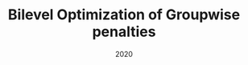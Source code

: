 ---
title: Bilevel Optimization of Groupwise penalties
date: 2020
category:

work-type: Paper
ref-authors: Frecon J., Saverio S., Pontil M.
ref-year: 2020
ref-title: Bolevel optimization of group-wise penalties
ref-journal: Unpublished
---